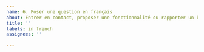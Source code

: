 ```yaml
---
name: 6. Poser une question en français
about: Entrer en contact, proposer une fonctionnalité ou rapporter un bug
title: ''
labels: in french
assignees: ''

---
```



